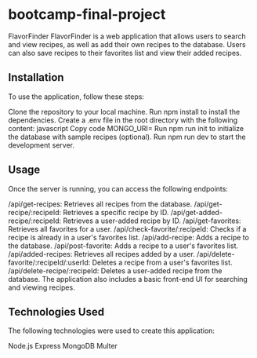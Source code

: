 # bootcamp-final-project

FlavorFinder
FlavorFinder is a web application that allows users to search and view recipes, as well as add their own recipes to the database. Users can also save recipes to their favorites list and view their added recipes.

## Installation
To use the application, follow these steps:

Clone the repository to your local machine.
Run npm install to install the dependencies.
Create a .env file in the root directory with the following content:
javascript
Copy code
MONGO_URI=<your MongoDB URI>
Run npm run init to initialize the database with sample recipes (optional).
Run npm run dev to start the development server.

## Usage
Once the server is running, you can access the following endpoints:

/api/get-recipes: Retrieves all recipes from the database.
/api/get-recipe/:recipeId: Retrieves a specific recipe by ID.
/api/get-added-recipe/:recipeId: Retrieves a user-added recipe by ID.
/api/get-favorites: Retrieves all favorites for a user.
/api/check-favorite/:recipeId: Checks if a recipe is already in a user's favorites list.
/api/add-recipe: Adds a recipe to the database.
/api/post-favorite: Adds a recipe to a user's favorites list.
/api/added-recipes: Retrieves all recipes added by a user.
/api/delete-favorite/:recipeId/:userId: Deletes a recipe from a user's favorites list.
/api/delete-recipe/:recipeId: Deletes a user-added recipe from the database.
The application also includes a basic front-end UI for searching and viewing recipes.

## Technologies Used
The following technologies were used to create this application:

Node.js
Express
MongoDB
Multer
